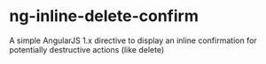 # ng-inline-delete-confirm
A simple AngularJS 1.x directive to display an inline confirmation for potentially destructive actions (like delete)
